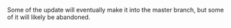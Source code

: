 Some of the update will eventually make it into the master branch, but some of it will likely be abandoned.

